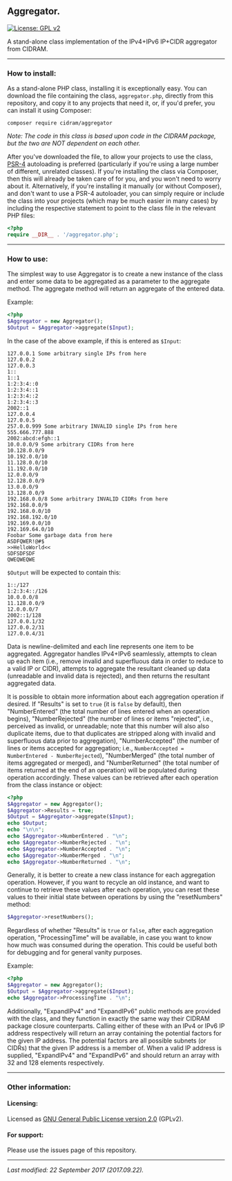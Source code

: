 ## Aggregator.
[![License: GPL v2](https://img.shields.io/badge/License-GPL%20v2-blue.svg)](https://www.gnu.org/licenses/old-licenses/gpl-2.0.en.html)

A stand-alone class implementation of the IPv4+IPv6 IP+CIDR aggregator from CIDRAM.

---


### How to install:

As a stand-alone PHP class, installing it is exceptionally easy. You can download the file containing the class, `aggregator.php`, directly from this repository, and copy it to any projects that need it, or, if you'd prefer, you can install it using Composer:

`composer require cidram/aggregator`

*Note: The code in this class is based upon code in the CIDRAM package, but the two are NOT dependent on each other.*

After you've downloaded the file, to allow your projects to use the class, [PSR-4](http://www.php-fig.org/psr/psr-4/) autoloading is preferred (particularly if you're using a large number of different, unrelated classes). If you're installing the class via Composer, then this will already be taken care of for you, and you won't need to worry about it. Alternatively, if you're installing it manually (or without Composer), and don't want to use a PSR-4 autoloader, you can simply require or include the class into your projects (which may be much easier in many cases) by including the respective statement to point to the class file in the relevant PHP files:

```PHP
<?php
require __DIR__ . '/aggregator.php';
```

---


### How to use:

The simplest way to use Aggregator is to create a new instance of the class and enter some data to be aggregated as a parameter to the aggregate method. The aggregate method will return an aggregate of the entered data.

Example:
```PHP
<?php
$Aggregator = new Aggregator();
$Output = $Aggregator->aggregate($Input);
```

In the case of the above example, if this is entered as `$Input`:
```
127.0.0.1 Some arbitrary single IPs from here
127.0.0.2
127.0.0.3
1::
1::1
1:2:3:4::0
1:2:3:4::1
1:2:3:4::2
1:2:3:4::3
2002::1
127.0.0.4
127.0.0.5
257.0.0.999 Some arbitrary INVALID single IPs from here
555.666.777.888
2002:abcd:efgh::1
10.0.0.0/9 Some arbitrary CIDRs from here
10.128.0.0/9
10.192.0.0/10
11.128.0.0/10
11.192.0.0/10
12.0.0.0/9
12.128.0.0/9
13.0.0.0/9
13.128.0.0/9
192.168.0.0/8 Some arbitrary INVALID CIDRs from here
192.168.0.0/9
192.168.0.0/10
192.168.192.0/10
192.169.0.0/10
192.169.64.0/10
Foobar Some garbage data from here
ASDFQWER!@#$
>>HelloWorld<<
SDFSDFSDF
QWEQWEQWE
```

`$Output` will be expected to contain this:
```
1::/127
1:2:3:4::/126
10.0.0.0/8
11.128.0.0/9
12.0.0.0/7
2002::1/128
127.0.0.1/32
127.0.0.2/31
127.0.0.4/31
```

Data is newline-delimited and each line represents one item to be aggregated. Aggregator handles IPv4+IPv6 seamlessly, attempts to clean up each item (i.e., remove invalid and superfluous data in order to reduce to a valid IP or CIDR), attempts to aggregate the resultant cleaned up data (unreadable and invalid data is rejected), and then returns the resultant aggregated data.

It is possible to obtain more information about each aggregation operation if desired. If "Results" is set to `true` (it is `false` by default), then "NumberEntered" (the total number of lines entered when an operation begins), "NumberRejected" (the number of lines or items "rejected", i.e., perceived as invalid, or unreadable; note that this number will also also duplicate items, due to that duplicates are stripped along with invalid and superfluous data prior to aggregation), "NumberAccepted" (the number of lines or items accepted for aggregation; i.e., `NumberAccepted = NumberEntered - NumberRejected`), "NumberMerged" (the total number of items aggregated or merged), and "NumberReturned" (the total number of items returned at the end of an operation) will be populated during operation accordingly. These values can be retrieved after each operation from the class instance or object:

```PHP
<?php
$Aggregator = new Aggregator();
$Aggregator->Results = true;
$Output = $Aggregator->aggregate($Input);
echo $Output;
echo "\n\n";
echo $Aggregator->NumberEntered . "\n";
echo $Aggregator->NumberRejected . "\n";
echo $Aggregator->NumberAccepted . "\n";
echo $Aggregator->NumberMerged . "\n";
echo $Aggregator->NumberReturned . "\n";
```

Generally, it is better to create a new class instance for each aggregation operation. However, if you want to recycle an old instance, and want to continue to retrieve these values after each operation, you can reset these values to their initial state between operations by using the "resetNumbers" method:

```PHP
$Aggregator->resetNumbers();
```

Regardless of whether "Results" is `true` or `false`, after each aggregation operation, "ProcessingTime" will be available, in case you want to know how much was consumed during the operation. This could be useful both for debugging and for general vanity purposes.

Example:
```PHP
<?php
$Aggregator = new Aggregator();
$Output = $Aggregator->aggregate($Input);
echo $Aggregator->ProcessingTime . "\n";
```

Additionally, "ExpandIPv4" and "ExpandIPv6" public methods are provided with the class, and they function in exactly the same way their CIDRAM package closure counterparts. Calling either of these with an IPv4 or IPv6 IP address respectively will return an array containing the potential factors for the given IP address. The potential factors are all possible subnets (or CIDRs) that the given IP address is a member of. When a valid IP address is supplied, "ExpandIPv4" and "ExpandIPv6" and should return an array with 32 and 128 elements respectively.

---


### Other information:

#### Licensing:
Licensed as [GNU General Public License version 2.0](https://github.com/CIDRAM/Aggregator/blob/master/LICENSE.txt) (GPLv2).

#### For support:
Please use the issues page of this repository.

---


*Last modified: 22 September 2017 (2017.09.22).*
